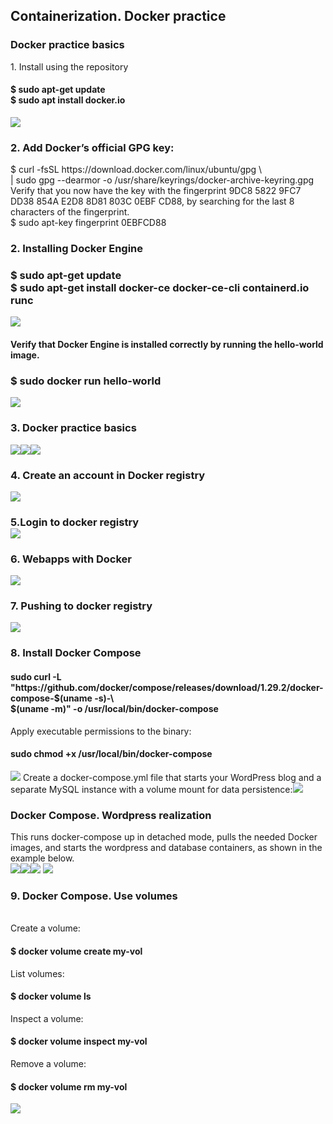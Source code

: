 <h2>Containerization. Docker practice</h2>
<head>
<h3>Docker practice basics</h3>
1. Install using the repository <h4>$ sudo apt-get update</br>$ sudo apt install docker.io</h4><img src="https://github.com/korotetskiy/img/blob/main/d1.png"><h3>2. Add Docker’s official GPG key:</br></h3>
$ curl -fsSL https://download.docker.com/linux/ubuntu/gpg \</br>
| sudo gpg --dearmor -o /usr/share/keyrings/docker-archive-keyring.gpg</br>
Verify that you now have the key with the fingerprint 9DC8 5822 9FC7 DD38 854A E2D8 8D81 803C 0EBF CD88, by searching for the last 8 characters of the fingerprint.</br>
$ sudo apt-key fingerprint 0EBFCD88</br>
<h3>2. Installing Docker Engine</br>
<h3>$ sudo apt-get update</br>
$ sudo apt-get install docker-ce docker-ce-cli containerd.io runc</h3><img src="https://github.com/korotetskiy/img/blob/main/d34.png">
<h4>Verify that Docker Engine is installed correctly by running the hello-world image.</h4><h3>$ sudo docker run hello-world</br></h3></h4><img src="https://github.com/korotetskiy/img/blob/main/d31.png">
<h3>3. Docker practice basics</h3><img src="https://github.com/korotetskiy/img/blob/main/d36.png"><img src="https://github.com/korotetskiy/img/blob/main/d37-1.png"><img src="https://github.com/korotetskiy/img/blob/main/d4.png">
<h3>4. Create an account in Docker registry</h3><img src="https://github.com/korotetskiy/img/blob/main/d21.png">
<h3>5.Login to docker registry</br><img src="https://github.com/korotetskiy/img/blob/main/d33.png"></h3>
<h3>6. Webapps with Docker</h3>
<img src="https://github.com/korotetskiy/img/blob/main/d9.png">
<h3>7. Pushing to docker registry</h3>
<img src="https://github.com/korotetskiy/img/blob/main/d91.png">
<h3>8. Install Docker Compose</h3>
<h4>sudo curl -L "https://github.com/docker/compose/releases/download/1.29.2/docker-compose-$(uname -s)-\</br>
$(uname -m)" -o /usr/local/bin/docker-compose</h4>
Apply executable permissions to the binary:
<h4>sudo chmod +x /usr/local/bin/docker-compose</h4><img src="https://github.com/korotetskiy/img/blob/main/d38.png">
Create a docker-compose.yml file that starts your WordPress blog and a separate MySQL instance with a volume mount for data persistence:<img src="https://github.com/korotetskiy/img/blob/main/d44.png">
<h3>Docker Compose. Wordpress realization</h3>
This runs docker-compose up in detached mode, pulls the needed Docker images, and starts the wordpress and database containers, as shown in the example below.</br><img src="https://github.com/korotetskiy/img/blob/main/d41.png"><img src="https://github.com/korotetskiy/img/blob/main/n42.png"><img src="https://github.com/korotetskiy/img/blob/main/d43.png">
<img src="https://github.com/korotetskiy/img/blob/main/D49.png">
<h3>9. Docker Compose. Use volumes</h3></br>
Create a volume:</br>
<h4>$ docker volume create my-vol</h4>
List volumes:</br>
<h4>$ docker volume ls</h4>
Inspect a volume:</br>
<h4>$ docker volume inspect my-vol</h4>
Remove a volume:</br>
<h4>$ docker volume rm my-vol</h4>
<img src="https://github.com/korotetskiy/img/blob/main/d45.png"></br>

